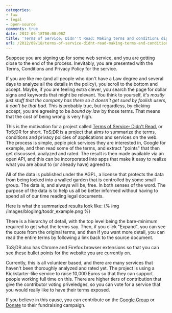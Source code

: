 ```yaml
---
categories:
- law
- legal
- open-source
comments: true
date: 2012-09-18T00:00:00Z
title: 'Terms of Service; Didn''t Read: Making terms and conditions digestible'
url: /2012/09/18/terms-of-service-didnt-read-making-terms-and-conditions-digestible/
---
```


Suppose you are signing up for some web service, and you are getting close to the end of the process. Inevitably, you are presented with the Terms, Conditions and Privacy Policy for the service. 

If you are like me (and all people who don't have a Law degree and several days to analyze all the details in the policy), you scroll to the bottom and accept. Maybe, if you are feeling extra clever, you search the page for dollar signs and keywords that might be relevant. You think to yourself, *it's mostly just stuff that the company has there so it doesn't get sued by foolish users, it can't be that bad*. This is probably true, but regardless, by clicking accept, you are agreeing to be *bound by law* by those terms. That means that the cost of being wrong is very high.

This is the motivation for a project called [Terms of Service; Didn't Read](http://tos-dr.info), or ToS;DR for short. ToS;DR is a project that aims to summarize the terms, conditions and privacy policies of applications and services on the web. The process is simple, peple pick services they are interested in, Google for example, and then read some of the terms, and extract "points" that then get discussed, analyzed and rated. The result is then made available via an open API, and this can be incorporated into apps that make it easy to realize what you are about to (or already have) agreed to.

All of the data is published under the AGPL, a license that protects the data from being locked into a walled garden that is controlled by some small group. The data is, and always will be, free. In both senses of the word. The purpose of the data is to help us all be better informed without having to spend all of our time reading legal documents.

Here is what the summarized results look like:
{% img /images/blogimg/tosdr_example.png %}

There is a hierarchy of detail, with the top level being the bare-minimum required to get what the terms say. Then, if you click "Expand", you can see the quote from the original terms, and then if you want more detail, you can read the entire terms by following a link back to the source document. 

ToS;DR also has Chrome and Firefox browser extensions so that you can see these bullet points for the website you are currently on.

Currently, this is all volunteer based, and there are many services that haven't been thoroughly analyzed and rated yet. The project is using a Kickstarter-like service to raise 10,000 Euros so that they can support people working full time on this. There are higher tiers of contribution that give the contributor voting priveledges, so you can vote for a service that you would really like to have their terms exposed.

If you believe in this cause, you can contribute on the [Google Group](https://groups.google.com/forum/?fromgroups#!forum/tosdr) or [Donate](http://www.indiegogo.com/terms-of-service-didnt-read?a=1338010) to their fundraising campaign.